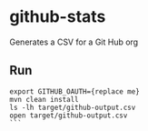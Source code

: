 # github-stats
Generates a CSV for a Git Hub org

## Run
``````
export GITHUB_OAUTH={replace me}
mvn clean install
ls -lh target/github-output.csv
open target/github-output.csv
```

